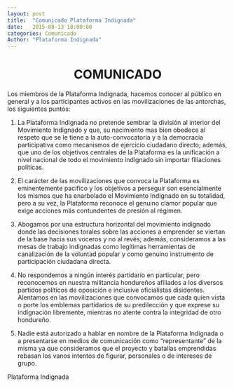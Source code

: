 ```yaml
---
layout: post
title:  "Comunicado Plataforma Indignada"
date:   2015-08-13 18:00:00
categories: Comunicado
Author: "Plataforma Indignada"
---
```


<center><h1>COMUNICADO</h1></center>

Los miembros de la Plataforma Indignada, hacemos conocer al público en general y a los participantes activos en las movilizaciones de las antorchas, los siguientes puntos:

1. La Plataforma Indignada no pretende sembrar la división al interior del Movimiento Indignado y que, su nacimiento mas bien obedece al respeto que se le tiene a la auto-convocatoria y a la democracia participativa como mecanismos de ejercicio ciudadano directo; además, que uno de los objetivos centrales de la Plataforma es la unificación a nivel nacional de todo el movimiento indignado sin importar filiaciones políticas.

 
2. El carácter de las movilizaciones que convoca la Plataforma es eminentemente pacífico y los objetivos a perseguir son esencialmente los mismos que ha enarbolado el Movimiento Indignado en su totalidad, pero a su vez, la Plataforma reconoce el genuino clamor popular que exige acciones más contundentes de presión al régimen. 

 

3. Abogamos por una estructura horizontal del movimiento indignado donde las decisiones torales sobre las acciones a emprender se viertan de la base hacia sus voceros y no al revés; además, consideramos a las mesas de trabajo indignadas como legítimas herramientas de canalización de la voluntad popular y como genuino instrumento de participación ciudadana directa. 

 

4. No respondemos a ningún interés partidario en particular, pero reconocemos en nuestra militancia hondureños afiliados a los diversos partidos políticos de oposición e inclusive oficialistas disidentes. Alentamos en las movilizaciones que convocamos que cada quien vista o porte los emblemas partidarios de su predilección y que exprese su indignación libremente, mientras no atente contra la integridad de otro hondureño.

 

5. Nadie está autorizado a hablar en nombre de la Plataforma Indignada o a presentarse en medios de comunicación como “representante” de la misma ya que consideramos que el proyecto y batallas emprendidas rebasan los vanos intentos de figurar, personales o de intereses de grupo.


Plataforma Indignada